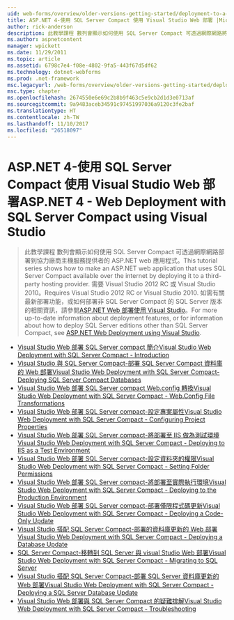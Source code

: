 ```yaml
---
uid: web-forms/overview/older-versions-getting-started/deployment-to-a-hosting-provider/index
title: ASP.NET 4-使用 SQL Server Compact 使用 Visual Studio Web 部署 |Microsoft 文件
author: rick-anderson
description: 此教學課程 數列會顯示如何使用 SQL Server Compact 可透過網際網路將它部署到協力廠商 h ASP.NET web 應用程式...
ms.author: aspnetcontent
manager: wpickett
ms.date: 11/29/2011
ms.topic: article
ms.assetid: 6798c7e4-f08e-4802-9fa5-443f67d5df62
ms.technology: dotnet-webforms
ms.prod: .net-framework
msc.legacyurl: /web-forms/overview/older-versions-getting-started/deployment-to-a-hosting-provider
msc.type: chapter
ms.openlocfilehash: 2674550e6e69c2b8b9f463c5e9cb2d1d3e0713af
ms.sourcegitcommit: 9a9483aceb34591c97451997036a9120c3fe2baf
ms.translationtype: HT
ms.contentlocale: zh-TW
ms.lasthandoff: 11/10/2017
ms.locfileid: "26518097"
---
```

<a name="aspnet-4---web-deployment-with-sql-server-compact-using-visual-studio"></a><span data-ttu-id="61168-103">ASP.NET 4-使用 SQL Server Compact 使用 Visual Studio Web 部署</span><span class="sxs-lookup"><span data-stu-id="61168-103">ASP.NET 4 - Web Deployment with SQL Server Compact using Visual Studio</span></span>
====================
> <span data-ttu-id="61168-104">此教學課程 數列會顯示如何使用 SQL Server Compact 可透過網際網路部署到協力廠商主機服務提供者的 ASP.NET web 應用程式。</span><span class="sxs-lookup"><span data-stu-id="61168-104">This tutorial series shows how to make an ASP.NET web application that uses SQL Server Compact available over the internet by deploying it to a third-party hosting provider.</span></span> <span data-ttu-id="61168-105">需要 Visual Studio 2012 RC 或 Visual Studio 2010。</span><span class="sxs-lookup"><span data-stu-id="61168-105">Requires Visual Studio 2012 RC or Visual Studio 2010.</span></span> <span data-ttu-id="61168-106">如需有關最新部署功能，或如何部署非 SQL Server Compact 的 SQL Server 版本的相關資訊，請參閱[ASP.NET Web 部署使用 Visual Studio](../../deployment/visual-studio-web-deployment/introduction.md)。</span><span class="sxs-lookup"><span data-stu-id="61168-106">For more up-to-date information about deployment features, or for information about how to deploy SQL Server editions other than SQL Server Compact, see [ASP.NET Web Deployment using Visual Studio](../../deployment/visual-studio-web-deployment/introduction.md).</span></span>


- [<span data-ttu-id="61168-107">Visual Studio Web 部署 SQL Server compact 簡介</span><span class="sxs-lookup"><span data-stu-id="61168-107">Visual Studio Web Deployment with SQL Server Compact - Introduction</span></span>](deployment-to-a-hosting-provider-introduction-1-of-12.md)
- [<span data-ttu-id="61168-108">Visual Studio 與 SQL Server Compact-部署 SQL Server Compact 資料庫的 Web 部署</span><span class="sxs-lookup"><span data-stu-id="61168-108">Visual Studio Web Deployment with SQL Server Compact- Deploying SQL Server Compact Databases</span></span>](deployment-to-a-hosting-provider-deploying-sql-server-compact-databases-2-of-12.md)
- [<span data-ttu-id="61168-109">Visual Studio Web 部署 SQL Server compact Web.config 轉換</span><span class="sxs-lookup"><span data-stu-id="61168-109">Visual Studio Web Deployment with SQL Server Compact - Web.Config File Transformations</span></span>](deployment-to-a-hosting-provider-web-config-file-transformations-3-of-12.md)
- [<span data-ttu-id="61168-110">Visual Studio Web 部署 SQL Server compact-設定專案屬性</span><span class="sxs-lookup"><span data-stu-id="61168-110">Visual Studio Web Deployment with SQL Server Compact - Configuring Project Properties</span></span>](deployment-to-a-hosting-provider-configuring-project-properties-4-of-12.md)
- [<span data-ttu-id="61168-111">Visual Studio Web 部署 SQL Server compact-將部署至 IIS 做為測試環境</span><span class="sxs-lookup"><span data-stu-id="61168-111">Visual Studio Web Deployment with SQL Server Compact - Deploying to IIS as a Test Environment</span></span>](deployment-to-a-hosting-provider-deploying-to-iis-as-a-test-environment-5-of-12.md)
- [<span data-ttu-id="61168-112">Visual Studio Web 部署 SQL Server compact-設定資料夾的權限</span><span class="sxs-lookup"><span data-stu-id="61168-112">Visual Studio Web Deployment with SQL Server Compact - Setting Folder Permissions</span></span>](deployment-to-a-hosting-provider-setting-folder-permissions-6-of-12.md)
- [<span data-ttu-id="61168-113">Visual Studio Web 部署 SQL Server compact-將部署至實際執行環境</span><span class="sxs-lookup"><span data-stu-id="61168-113">Visual Studio Web Deployment with SQL Server Compact - Deploying to the Production Environment</span></span>](deployment-to-a-hosting-provider-deploying-to-the-production-environment-7-of-12.md)
- [<span data-ttu-id="61168-114">Visual Studio Web 部署 SQL Server compact-部署僅限程式碼更新</span><span class="sxs-lookup"><span data-stu-id="61168-114">Visual Studio Web Deployment with SQL Server Compact - Deploying a Code-Only Update</span></span>](deployment-to-a-hosting-provider-deploying-a-code-only-update-8-of-12.md)
- [<span data-ttu-id="61168-115">Visual Studio 搭配 SQL Server Compact-部署的資料庫更新的 Web 部署</span><span class="sxs-lookup"><span data-stu-id="61168-115">Visual Studio Web Deployment with SQL Server Compact - Deploying a Database Update</span></span>](deployment-to-a-hosting-provider-deploying-a-database-update-9-of-12.md)
- [<span data-ttu-id="61168-116">SQL Server Compact-移轉到 SQL Server 與 visual Studio Web 部署</span><span class="sxs-lookup"><span data-stu-id="61168-116">Visual Studio Web Deployment with SQL Server Compact - Migrating to SQL Server</span></span>](deployment-to-a-hosting-provider-migrating-to-sql-server-10-of-12.md)
- [<span data-ttu-id="61168-117">Visual Studio 搭配 SQL Server Compact-部署 SQL Server 資料庫更新的 Web 部署</span><span class="sxs-lookup"><span data-stu-id="61168-117">Visual Studio Web Deployment with SQL Server Compact - Deploying a SQL Server Database Update</span></span>](deployment-to-a-hosting-provider-deploying-a-sql-server-database-update-11-of-12.md)
- [<span data-ttu-id="61168-118">Visual Studio Web 部署與 SQL Server Compact 的疑難排解</span><span class="sxs-lookup"><span data-stu-id="61168-118">Visual Studio Web Deployment with SQL Server Compact - Troubleshooting</span></span>](deployment-to-a-hosting-provider-creating-and-installing-deployment-packages-12-of-12.md)
